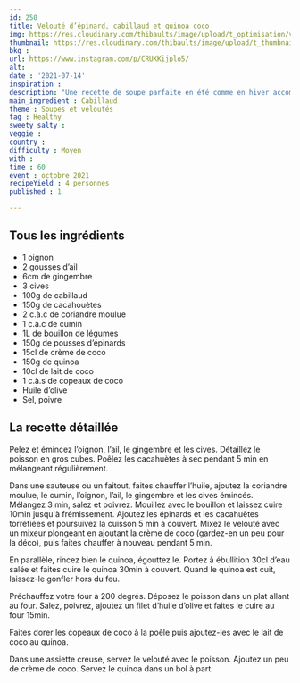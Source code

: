 ```yaml
---
id: 250
title: Velouté d’épinard, cabillaud et quinoa coco
img: https://res.cloudinary.com/thibaults/image/upload/t_optimisation/v1626632816/Recipes/20210714_velout%C3%A9_epinard_cabillaud.jpg
thumbnail: https://res.cloudinary.com/thibaults/image/upload/t_thumbnail_josie/v1626632816/Recipes/20210714_velout%C3%A9_epinard_cabillaud.jpg
bkg : 
url: https://www.instagram.com/p/CRUKKijplo5/
alt: 
date : '2021-07-14'
inspiration : 
description: "Une recette de soupe parfaite en été comme en hiver accompagnée de cabillaud et de quinoa."
main_ingredient : Cabillaud
theme : Soupes et veloutés
tag : Healthy
sweety_salty : 
veggie : 
country : 
difficulty : Moyen
with : 
time : 60
event : octobre 2021
recipeYield : 4 personnes
published : 1

---
```


## Tous les ingrédients
 - 1 oignon
 - 2 gousses d’ail
 - 6cm de gingembre
 - 3 cives
 - 100g de cabillaud
 - 150g de cacahouètes
 - 2 c.à.c de coriandre moulue
 - 1 c.à.c de cumin
 - 1L de bouillon de légumes
 - 150g de pousses d’épinards
 - 15cl de crème de coco
 - 150g de quinoa
 - 10cl de lait de coco
 - 1 c.à.s de copeaux de coco
 - Huile d’olive
 - Sel, poivre


## La recette détaillée
Pelez et émincez l’oignon, l’ail, le gingembre et les cives. Détaillez le poisson en gros cubes. Poêlez les cacahuètes à sec pendant 5 min en mélangeant régulièrement.

Dans une sauteuse ou un faitout, faites chauffer l’huile, ajoutez la coriandre moulue, le cumin, l’oignon, l’ail, le gingembre et les cives émincés. Mélangez 3 min, salez et poivrez.
Mouillez avec le bouillon et laissez cuire 10min jusqu'à frémissement. Ajoutez les épinards et les cacahuètes torréfiées et poursuivez la cuisson 5 min à couvert. Mixez le velouté avec un mixeur plongeant en ajoutant la crème de coco (gardez-en un peu pour la déco), puis faites chauffer à nouveau pendant 5 min.

En parallèle, rincez bien le quinoa, égouttez le. Portez à ébullition 30cl d’eau salée et faites cuire le quinoa 30min à couvert. Quand le quinoa est cuit, laissez-le gonfler hors du feu.

Préchauffez votre four à 200 degrés. Déposez le poisson dans un plat allant au four. Salez, poivrez, ajoutez un filet d’huile d’olive et faites le cuire au four 15min.

Faites dorer les copeaux de coco à la poêle puis ajoutez-les avec le lait de coco au quinoa.

Dans une assiette creuse, servez le velouté avec le poisson. Ajoutez un peu de crème de coco. Servez le quinoa dans un bol à part.